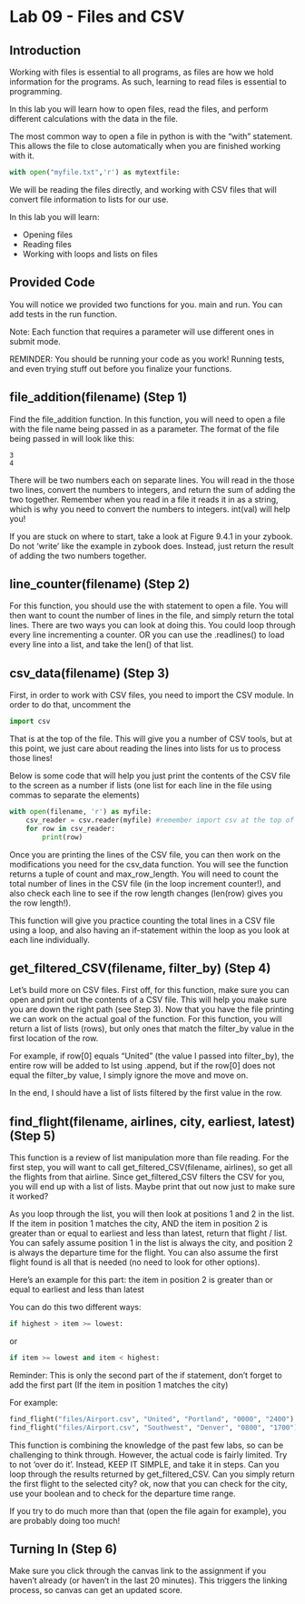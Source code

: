 # Lab 09 - Files and CSV

## Introduction
Working with files is essential to all programs, as files are how we hold information for the programs. As such, learning to read files is essential to programming.

In this lab you will learn how to open files, read the files, and perform different calculations with the data in the file.

The most common way to open a file in python is with the “with” statement. This allows the file to close automatically when you are finished working with it.
```python
with open("myfile.txt",'r') as mytextfile:
```
We will be reading the files directly, and working with CSV files that will convert file information to lists for our use.

In this lab you will learn:

* Opening files
* Reading files
* Working with loops and lists on files

## Provided Code
You will notice we provided two functions for you. main and run. You can add tests in the run function.

Note: Each function that requires a parameter will use different ones in submit mode.

REMINDER: You should be running your code as you work! Running tests, and even trying stuff out before you finalize your functions.

## file_addition(filename) (Step 1)
Find the file_addition function. In this function, you will need to open a file with the file name being passed in as a parameter. The format of the file being passed in will look like this:
```
3
4
```
There will be two numbers each on separate lines. You will read in the those two lines, convert the numbers to integers, and return the sum of adding the two together. Remember when you read in a file it reads it in as a string, which is why you need to convert the numbers to integers. int(val) will help you!

If you are stuck on where to start, take a look at Figure 9.4.1 in your zybook. Do not ‘write’ like the example in zybook does. Instead, just return the result of adding the two numbers together.

## line_counter(filename) (Step 2)
For this function, you should use the with statement to open a file. You will then want to count the number of lines in the file, and simply return the total lines. There are two ways you can look at doing this. You could loop through every line incrementing a counter. OR you can use the .readlines() to load every line into a list, and take the len() of that list.

## csv_data(filename) (Step 3)
First, in order to work with CSV files, you need to import the CSV module. In order to do that, uncomment the
```python
import csv
```
That is at the top of the file. This will give you a number of CSV tools, but at this point, we just care about reading the lines into lists for us to process those lines!

Below is some code that will help you just print the contents of the CSV file to the screen as a number if lists (one list for each line in the file using commas to separate the elements)
```python
with open(filename, 'r') as myfile:
    csv_reader = csv.reader(myfile) #remember import csv at the top of the file
    for row in csv_reader:
        print(row)
```
Once you are printing the lines of the CSV file, you can then work on the modifications you need for the csv_data function. You will see the function returns a tuple of count and max_row_length. You will need to count the total number of lines in the CSV file (in the loop increment counter!), and also check each line to see if the row length changes (len(row) gives you the row length!).

This function will give you practice counting the total lines in a CSV file using a loop, and also having an if-statement within the loop as you look at each line individually.

## get_filtered_CSV(filename, filter_by) (Step 4)
Let’s build more on CSV files. First off, for this function, make sure you can open and print out the contents of a CSV file. This will help you make sure you are down the right path (see Step 3). Now that you have the file printing we can work on the actual goal of the function. For this function, you will return a list of lists (rows), but only ones that match the filter_by value in the first location of the row.

For example, if row[0] equals “United” (the value I passed into filter_by), the entire row will be added to lst using .append, but if the row[0] does not equal the filter_by value, I simply ignore the move and move on.

In the end, I should have a list of lists filtered by the first value in the row.

## find_flight(filename, airlines, city, earliest, latest) (Step 5)
This function is a review of list manipulation more than file reading. For the first step, you will want to call get_filtered_CSV(filename, airlines), so get all the flights from that airline. Since get_filtered_CSV filters the CSV for you, you will end up with a list of lists. Maybe print that out now just to make sure it worked?

As you loop through the list, you will then look at positions 1 and 2 in the list. If the item in position 1 matches the city, AND the item in position 2 is greater than or equal to earliest and less than latest, return that flight / list. You can safely assume position 1 in the list is always the city, and position 2 is always the departure time for the flight. You can also assume the first flight found is all that is needed (no need to look for other options).

Here’s an example for this part: the item in position 2 is greater than or equal to earliest and less than latest

You can do this two different ways:
```python
if highest > item >= lowest:
```
or
```python
if item >= lowest and item < highest:
```
Reminder: This is only the second part of the if statement, don’t forget to add the first part (If the item in position 1 matches the city)

For example:
```python
find_flight("files/Airport.csv", "United", "Portland", "0000", "2400") - should return ['United', 'Portland', '1335', 'B36']
find_flight("files/Airport.csv", "Southwest", "Denver", "0800", "1700") - should return ['Southwest', 'Denver', '1455', 'B56']
```
This function is combining the knowledge of the past few labs, so can be challenging to think through. However, the actual code is fairly limited. Try to not ‘over do it’. Instead, KEEP IT SIMPLE, and take it in steps. Can you loop through the results returned by get_filtered_CSV. Can you simply return the first flight to the selected city? ok, now that you can check for the city, use your boolean and to check for the departure time range.

If you try to do much more than that (open the file again for example), you are probably doing too much!

## Turning In (Step 6)
Make sure you click through the canvas link to the assignment if you haven’t already (or haven’t in the last 20 minutes). This triggers the linking process, so canvas can get an updated score.

